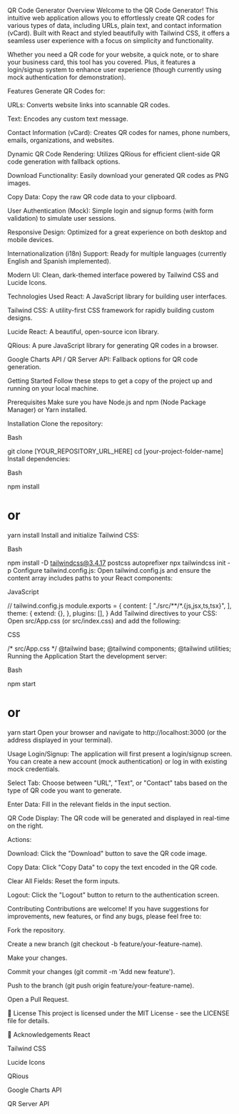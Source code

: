 QR Code Generator
 Overview
Welcome to the QR Code Generator! This intuitive web application allows you to effortlessly create QR codes for various types of data, including URLs, plain text, and contact information (vCard). Built with React and styled beautifully with Tailwind CSS, it offers a seamless user experience with a focus on simplicity and functionality.

Whether you need a QR code for your website, a quick note, or to share your business card, this tool has you covered. Plus, it features a login/signup system to enhance user experience (though currently using mock authentication for demonstration).

Features
Generate QR Codes for:

URLs: Converts website links into scannable QR codes.

Text: Encodes any custom text message.

Contact Information (vCard): Creates QR codes for names, phone numbers, emails, organizations, and websites.

Dynamic QR Code Rendering: Utilizes QRious for efficient client-side QR code generation with fallback options.

Download Functionality: Easily download your generated QR codes as PNG images.

Copy Data: Copy the raw QR code data to your clipboard.

User Authentication (Mock): Simple login and signup forms (with form validation) to simulate user sessions.

Responsive Design: Optimized for a great experience on both desktop and mobile devices.

Internationalization (i18n) Support: Ready for multiple languages (currently English and Spanish implemented).

Modern UI: Clean, dark-themed interface powered by Tailwind CSS and Lucide Icons.

Technologies Used
React: A JavaScript library for building user interfaces.

Tailwind CSS: A utility-first CSS framework for rapidly building custom designs.

Lucide React: A beautiful, open-source icon library.

QRious: A pure JavaScript library for generating QR codes in a browser.

Google Charts API / QR Server API: Fallback options for QR code generation.

Getting Started
Follow these steps to get a copy of the project up and running on your local machine.

Prerequisites
Make sure you have Node.js and npm (Node Package Manager) or Yarn installed.

Installation
Clone the repository:

Bash

git clone [YOUR_REPOSITORY_URL_HERE]
cd [your-project-folder-name]
Install dependencies:

Bash

npm install
# or
yarn install
Install and initialize Tailwind CSS:

Bash

npm install -D tailwindcss@3.4.17 postcss autoprefixer
npx tailwindcss init -p
Configure tailwind.config.js:
Open tailwind.config.js and ensure the content array includes paths to your React components:

JavaScript

// tailwind.config.js
module.exports = {
  content: [
    "./src/**/*.{js,jsx,ts,tsx}",
  ],
  theme: {
    extend: {},
  },
  plugins: [],
}
Add Tailwind directives to your CSS:
Open src/App.css (or src/index.css) and add the following:

CSS

/* src/App.css */
@tailwind base;
@tailwind components;
@tailwind utilities;
Running the Application
Start the development server:

Bash

npm start
# or
yarn start
Open your browser and navigate to http://localhost:3000 (or the address displayed in your terminal).

Usage
Login/Signup: The application will first present a login/signup screen. You can create a new account (mock authentication) or log in with existing mock credentials.

Select Tab: Choose between "URL", "Text", or "Contact" tabs based on the type of QR code you want to generate.

Enter Data: Fill in the relevant fields in the input section.

QR Code Display: The QR code will be generated and displayed in real-time on the right.

Actions:

Download: Click the "Download" button to save the QR code image.

Copy Data: Click "Copy Data" to copy the text encoded in the QR code.

Clear All Fields: Reset the form inputs.

Logout: Click the "Logout" button to return to the authentication screen.

Contributing
Contributions are welcome! If you have suggestions for improvements, new features, or find any bugs, please feel free to:

Fork the repository.

Create a new branch (git checkout -b feature/your-feature-name).

Make your changes.

Commit your changes (git commit -m 'Add new feature').

Push to the branch (git push origin feature/your-feature-name).

Open a Pull Request.

📄 License
This project is licensed under the MIT License - see the LICENSE file for details.

🙏 Acknowledgements
React

Tailwind CSS

Lucide Icons

QRious

Google Charts API

QR Server API

